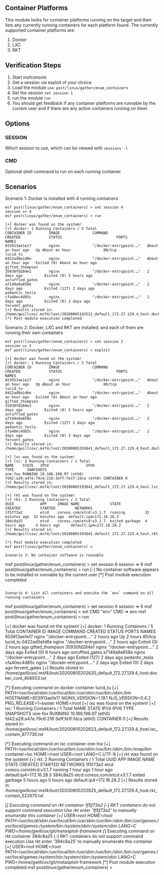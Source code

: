 ## Container Platforms

This module looks for container platforms running on the target and then lists any currently running containers for each platform found. The currently supported container platforms are:
  
  1. Docker
  2. LXC
  3. RKT

## Verification Steps

  1. Start msfconsole
  2. Get a session via exploit of your choice
  3. Load the module `use post/linux/gather/enum_containers`
  4. Set the session `set session 1`
  5. run the module `run`
  6. You should get feedback if any container platforms are runnable by the current user and if there are any active containers running on them

## Options

### SESSION

  Which session to use, which can be viewed with `sessions -l`
 
### CMD

  Optional shell command to run on each running container

## Scenarios

Scenario 1: Docker is installed with 4 running containers
```
msf post(linux/gather/enum_containers) > set session 4
session => 4
msf post(linux/gather/enum_containers) > run

[+] docker was found on the system!
[+] docker: 1 Running Containers / 5 Total
CONTAINER ID        IMAGE               COMMAND                  CREATED             STATUS                         PORTS               NAMES
853913ae1e17        nginx               "/docker-entrypoint.…"   About an hour ago   Up About an hour               80/tcp              lucid_tu
0422ad0a1d6e        nginx               "/docker-entrypoint.…"   About an hour ago   Exited (0) About an hour ago                       gifted_thompson
35930fd284e1        nginx               "/docker-entrypoint.…"   2 days ago          Exited (0) 5 hours ago                             unruffled_gates
a7149a9a858e        nginx               "/docker-entrypoint.…"   2 days ago          Exited (127) 2 days ago                            pedantic_tesla
cfa40ec4d85c        nginx               "/docker-entrypoint.…"   2 days ago          Exited (0) 2 days ago                              fervent_gates
[+] Results stored in: /home/gwillcox/.msf4/loot/20200805143522_default_172.27.129.4_host.docker_cont_134332.txt
[*] Post module execution completed
```

Scenario 2: Docker, LXC and RKT are installed, and each of them are running their own containers
```
msf post(linux/gather/enum_containers) > set session 2
session => 2
msf post(linux/gather/enum_containers) > exploit

[+] docker was found on the system!
[+] docker: 1 Running Containers / 5 Total
CONTAINER ID        IMAGE               COMMAND                  CREATED             STATUS                         PORTS               NAMES
853913ae1e17        nginx               "/docker-entrypoint.…"   About an hour ago   Up About an hour               80/tcp              lucid_tu
0422ad0a1d6e        nginx               "/docker-entrypoint.…"   About an hour ago   Exited (0) About an hour ago                       gifted_thompson
35930fd284e1        nginx               "/docker-entrypoint.…"   2 days ago          Exited (0) 5 hours ago                             unruffled_gates
a7149a9a858e        nginx               "/docker-entrypoint.…"   2 days ago          Exited (127) 2 days ago                            pedantic_tesla
cfa40ec4d85c        nginx               "/docker-entrypoint.…"   2 days ago          Exited (0) 2 days ago                              fervent_gates
[+] Results stored in: /home/gwillcox/.msf4/loot/20200805193841_default_172.27.129.4_host.docker_cont_169517.txt

[+] lxc was found on the system!
[+] lxc: 1 Running Containers / 1 Total
NAME    STATE   IPV4                 IPV6                                         TYPE      SNAPSHOTS
one-fox RUNNING 10.166.198.97 (eth0) fd42:a29:a47e:79c6:216:3eff:fe1f:1dca (eth0) CONTAINER 0
[+] Results stored in: /home/gwillcox/.msf4/loot/20200805193842_default_172.27.129.4_host.lxc_contain_448673.txt

[+] rkt was found on the system!
[+] rkt: 2 Running Containers / 1 Total
UUID            APP     IMAGE NAME              STATE           CREATED         STARTED         NETWORKS
1f5f73a2        etcd    coreos.com/etcd:v3.1.7  running         32 minutes ago  32 minutes ago  default:ip4=172.16.28.3
384c8a25        etcd    coreos.com/etcd:v3.1.7  exited garbage  4 hours ago     4 hours ago     default:ip4=172.16.28.2
[+] Results stored in: /home/gwillcox/.msf4/loot/20200805193842_default_172.27.129.4_host.rkt_contain_801968.txt

[*] Post module execution completed
msf post(linux/gather/enum_containers) >

Scenario 3: No container software is runnable
```
msf post(linux/gather/enum_containers) > set session 6
session => 6
msf post(linux/gather/enum_containers) > run
[-] No container software appears to be installed or runnable by the current user
[*] Post module execution completed
```

Scenario 4: List all containers and execute the `env` command on all running containers
```
msf post(linux/gather/enum_containers) > set session 6
session => 6
msf post(linux/gather/enum_containers) > set CMD "env"
CMD => env
msf post(linux/gather/enum_containers) > run

[+] docker was found on the system!
[+] docker: 1 Running Containers / 5 Total
CONTAINER ID        IMAGE               COMMAND                  CREATED             STATUS                    PORTS               NAMES
853913ae1e17        nginx               "/docker-entrypoint.…"   2 hours ago         Up 2 hours                80/tcp              lucid_tu
0422ad0a1d6e        nginx               "/docker-entrypoint.…"   2 hours ago         Exited (0) 2 hours ago                        gifted_thompson
35930fd284e1        nginx               "/docker-entrypoint.…"   2 days ago          Exited (0) 6 hours ago                        unruffled_gates
a7149a9a858e        nginx               "/docker-entrypoint.…"   2 days ago          Exited (127) 2 days ago                       pedantic_tesla
cfa40ec4d85c        nginx               "/docker-entrypoint.…"   2 days ago          Exited (0) 2 days ago                         fervent_gates
[+] Results stored in: /home/gwillcox/.msf4/loot/20200805202620_default_172.27.129.4_host.docker_cont_406553.txt

[*] Executing command on docker container lucid_tu
[+] PATH=/usr/local/sbin:/usr/local/bin:/usr/sbin:/usr/bin:/sbin:/bin
HOSTNAME=853913ae1e17
NGINX_VERSION=1.19.1
NJS_VERSION=0.4.2
PKG_RELEASE=1~buster
HOME=/root
[+] lxc was found on the system!
[+] lxc: 1 Running Containers / 1 Total
NAME    STATE   IPV4                 IPV6                                         TYPE      SNAPSHOTS
one-fox RUNNING 10.166.198.97 (eth0) fd42:a29:a47e:79c6:216:3eff:fe1f:1dca (eth0) CONTAINER 0
[+] Results stored in: /home/gwillcox/.msf4/loot/20200805202623_default_172.27.129.4_host.lxc_contain_977736.txt

[*] Executing command on lxc container one-fox
[+] PATH=/usr/local/sbin:/usr/local/bin:/usr/sbin:/usr/bin:/sbin:/bin:/snap/bin
container=lxc
HOME=/root
USER=root
LANG=C.UTF-8
[+] rkt was found on the system!
[+] rkt: 2 Running Containers / 1 Total
UUID            APP     IMAGE NAME              STATE           CREATED         STARTED         NETWORKS
1f5f73a2        etcd    coreos.com/etcd:v3.1.7  running         1 hour ago      1 hour ago      default:ip4=172.16.28.3
384c8a25        etcd    coreos.com/etcd:v3.1.7  exited garbage  5 hours ago     5 hours ago     default:ip4=172.16.28.2
[+] Results stored in: /home/gwillcox/.msf4/loot/20200805202625_default_172.27.129.4_host.rkt_contain_522670.txt

[*] Executing command on rkt container 1f5f73a2
[-] RKT containers do not support command execution
Use rkt enter '1f5f73a2' to manually enumerate this container
[+] USER=root
HOME=/root
PATH=/usr/local/sbin:/usr/local/bin:/usr/sbin:/usr/bin:/sbin:/bin:/usr/games:/usr/local/games:/system/bin:/system/sbin:/system/xbin
LANG=C
PWD=/home/gwillcox/git/metasploit-framework
[*] Executing command on rkt container 384c8a25
[-] RKT containers do not support command execution
Use rkt enter '384c8a25' to manually enumerate this container
[+] USER=root
HOME=/root
PATH=/usr/local/sbin:/usr/local/bin:/usr/sbin:/usr/bin:/sbin:/bin:/usr/games:/usr/local/games:/system/bin:/system/sbin:/system/xbin
LANG=C
PWD=/home/gwillcox/git/metasploit-framework
[*] Post module execution completed
msf post(linux/gather/enum_containers) >
```
